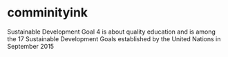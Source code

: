 # comminityink
Sustainable Development Goal 4 is about quality education and is among the 17 Sustainable Development Goals established by the United Nations in September 2015
